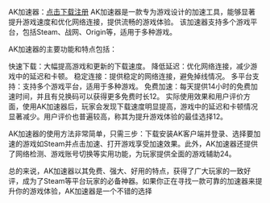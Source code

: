 AK加速器：[点击下载注册](https://www.akspeedy.com/act/invite/?inviter=lTHAbXt8iDvLQEzu5klLkA==)
‌AK加速器是一款专为游戏设计的加速工具，能够显著提升游戏速度和优化网络连接，提供流畅的游戏体验。‌ 该加速器支持多个游戏平台，包括Steam、战网、Origin等，适用于多种游戏。

AK加速器的主要功能和特点包括：

‌快速下载‌：大幅提高游戏和更新的下载速度。
‌降低延迟‌：优化网络连接，减少游戏中的延迟和卡顿。
‌稳定连接‌：提供稳定的网络连接，避免掉线情况。
‌多平台支持‌：支持多个游戏平台，适用于多种游戏。
‌免费加速‌：每天提供14小时的免费加速时间，并且有兑换码可以获得更多免费时长‌12。
实际使用效果和用户评价方面，使用AK加速器后，玩家会发现下载速度明显提高，游戏中的延迟和卡顿情况显著减少。用户评价也普遍较高，称其为提升游戏体验的最佳选择‌12。

AK加速器的使用方法非常简单，只需三步：下载安装AK客户端并登录、选择要加速的游戏如Steam并点击加速、打开游戏享受加速效果。此外，AK加速器还提供了网络检测、游戏账号切换等实用功能，为玩家提供全面的游戏辅助‌24。

总的来说，AK加速器以其免费、强大、好用的特点，获得了广大玩家的一致好评，成为了Steam等平台玩家的必备神器。如果你正在寻找一款可靠的加速器来提升你的游戏体验，AK加速器是一个不错的选择‌